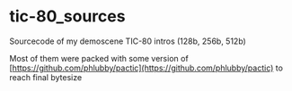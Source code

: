 # tic-80_sources
Sourcecode of my demoscene TIC-80 intros (128b, 256b, 512b)

Most of them were packed with some version of [https://github.com/phlubby/pactic](https://github.com/phlubby/pactic) to reach final bytesize
